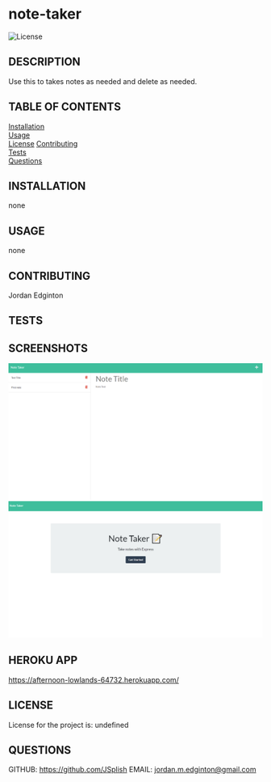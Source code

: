 # note-taker

  ![License](https://img.shields.io/badge/license-undefined-brightgreen)

  ## DESCRIPTION
  Use this to takes notes as needed and delete as needed.

  ## TABLE OF CONTENTS
  [Installation](#installation)  
  [Usage](#usage)  
  [License](#license) 
  [Contributing](#contributing)  
  [Tests](#tests)   
  [Questions](#questions)
  
  ## INSTALLATION
  none

  ## USAGE
  none

  ## CONTRIBUTING
  Jordan Edginton

  ## TESTS
  

  ## SCREENSHOTS
  <img src=./public/assets/images/shot1.png />
  <img src=./public/assets/images/shot2.png />

  ## HEROKU APP
  https://afternoon-lowlands-64732.herokuapp.com/

  ## LICENSE
  License for the project is: 
  undefined

  ## QUESTIONS
  GITHUB: https://github.com/JSplish
  EMAIL: jordan.m.edginton@gmail.com

